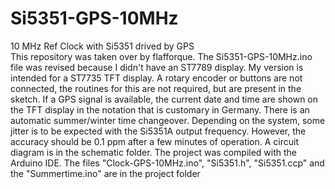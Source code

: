 # Si5351-GPS-10MHz

10 MHz Ref Clock with Si5351 drived by GPS<BR>
This repository was taken over by flafforque.
The Si5351-GPS-10MHz.ino file was revised because I didn't have an ST7789 display.
My version is intended for a ST7735 TFT display. A rotary encoder or buttons are not connected,
the routines for this are not required, but are present in the sketch. If a GPS signal is available,
the current date and time are shown on the TFT display in the notation that is customary in Germany.
There is an automatic summer/winter time changeover. Depending on the system, some jitter is to be expected with the Si5351A output frequency.
However, the accuracy should be 0.1 ppm after a few minutes of operation.
A circuit diagram is in the schematic folder.
The project was compiled with the Arduino IDE. The files "Clock-GPS-10MHz.ino", "Si5351.h", "Si5351.ccp" and the "Summertime.ino" are in the project folder
